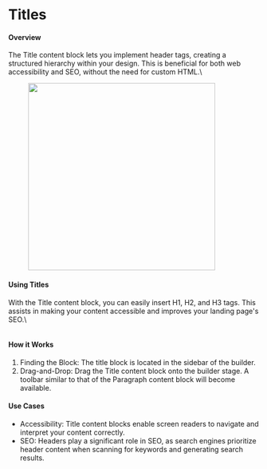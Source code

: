# Titles

#### Overview

The Title content block lets you implement header tags, creating a structured hierarchy within your design. This is beneficial for both web accessibility and SEO, without the need for custom HTML.\


<figure><img src="https://lh7-eu.googleusercontent.com/YcC_ggCJvxrmWnOmQ7ocWhBEulcPc9RWB1IdV1MX33KwpJsQzo5Crf_nk0hOuEjXi7oaO90BTFhTTbmp9v-_MdKtKveJquz0Us00BrEGMXrnAQ_lB_ietM6v0FHePPhTwn5G0-r2AzwmmTY-5ZsAXII" alt="" width="375"><figcaption></figcaption></figure>

#### Using Titles

With the Title content block, you can easily insert H1, H2, and H3 tags. This assists in making your content accessible and improves your landing page's SEO.\


<figure><img src="https://lh7-eu.googleusercontent.com/uLXVLElcQPWKDqaJbt6FjcYRzUbOKUg2YxOAGWUw4b4WNsTNqJSgKYtLl-yl3HaVEOEzeeaGJpUur_iXPkUGv6lWz4Kentvro6Pex_4Q2NtAeSOtr3J2RM6ObGJes-rgw7i1OzkMLO0RgZkJvu79Ke0" alt=""><figcaption></figcaption></figure>

#### How it Works

1. Finding the Block: The title block is located in the sidebar of the builder.
2. Drag-and-Drop: Drag the Title content block onto the builder stage. A toolbar similar to that of the Paragraph content block will become available.

#### Use Cases

* Accessibility: Title content blocks enable screen readers to navigate and interpret your content correctly.
* SEO: Headers play a significant role in SEO, as search engines prioritize header content when scanning for keywords and generating search results.

